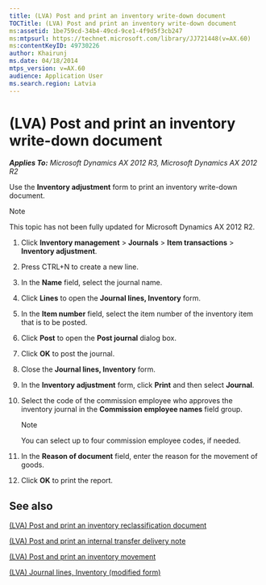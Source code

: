 ```yaml
---
title: (LVA) Post and print an inventory write-down document
TOCTitle: (LVA) Post and print an inventory write-down document
ms:assetid: 1be759cd-34b4-49cd-9ce1-4f9d5f3cb247
ms:mtpsurl: https://technet.microsoft.com/library/JJ721448(v=AX.60)
ms:contentKeyID: 49730226
author: Khairunj
ms.date: 04/18/2014
mtps_version: v=AX.60
audience: Application User
ms.search.region: Latvia
---
```


# (LVA) Post and print an inventory write-down document 


_**Applies To:** Microsoft Dynamics AX 2012 R3, Microsoft Dynamics AX 2012 R2_

Use the **Inventory adjustment** form to print an inventory write-down document.


> [!NOTE]
> <P>This topic has not been fully updated for Microsoft Dynamics AX 2012 R2.</P>



1.  Click **Inventory management** \> **Journals** \> **Item transactions** \> **Inventory adjustment**.

2.  Press CTRL+N to create a new line.

3.  In the **Name** field, select the journal name.

4.  Click **Lines** to open the **Journal lines, Inventory** form.

5.  In the **Item number** field, select the item number of the inventory item that is to be posted.

6.  Click **Post** to open the **Post journal** dialog box.

7.  Click **OK** to post the journal.

8.  Close the **Journal lines, Inventory** form.

9.  In the **Inventory adjustment** form, click **Print** and then select **Journal**.

10. Select the code of the commission employee who approves the inventory journal in the **Commission employee names** field group.
    

    > [!NOTE]
    > <P>You can select up to four commission employee codes, if needed.</P>



11. In the **Reason of document** field, enter the reason for the movement of goods.

12. Click **OK** to print the report.

## See also

[(LVA) Post and print an inventory reclassification document](lva-post-and-print-an-inventory-reclassification-document.md)

[(LVA) Post and print an internal transfer delivery note](lva-post-and-print-an-internal-transfer-delivery-note.md)

[(LVA) Post and print an inventory movement](lva-post-and-print-an-inventory-movement.md)

[(LVA) Journal lines, Inventory (modified form)](https://technet.microsoft.com/library/jj721417\(v=ax.60\))

  


